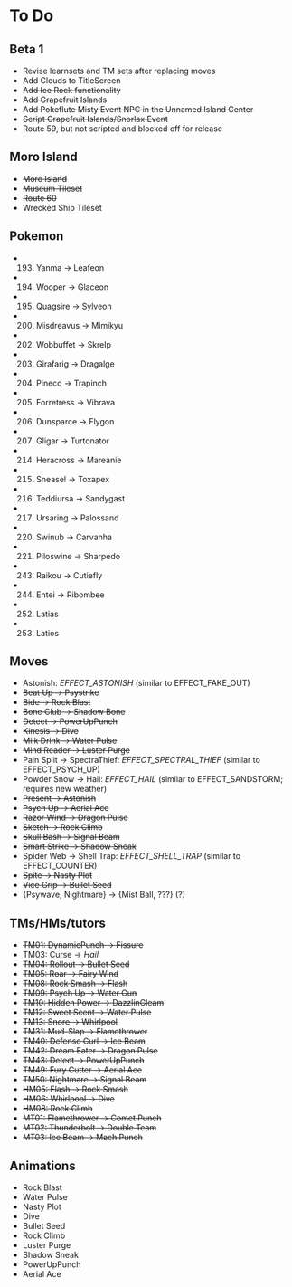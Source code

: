 # To Do


## Beta 1

- Revise learnsets and TM sets after replacing moves
- Add Clouds to TitleScreen
- ~~Add Ice Rock functionality~~
- ~~Add Grapefruit Islands~~
- ~~Add Pokeflute Misty Event NPC in the Unnamed Island Center~~
- ~~Script Grapefruit Islands/Snorlax Event~~
- ~~Route 59, but not scripted and blocked off for release~~


## Moro Island

- ~~Moro Island~~
- ~~Museum Tileset~~
- ~~Route 60~~
- Wrecked Ship Tileset


## Pokemon

- 193. Yanma -> Leafeon
- 194. Wooper -> Glaceon
- 195. Quagsire -> Sylveon
- 200. Misdreavus -> Mimikyu
- 202. Wobbuffet -> Skrelp
- 203. Girafarig -> Dragalge
- 204. Pineco -> Trapinch
- 205. Forretress -> Vibrava
- 206. Dunsparce -> Flygon
- 207. Gligar -> Turtonator
- 214. Heracross -> Mareanie
- 215. Sneasel -> Toxapex
- 216. Teddiursa -> Sandygast
- 217. Ursaring -> Palossand
- 220. Swinub -> Carvanha
- 221. Piloswine -> Sharpedo
- 243. Raikou -> Cutiefly
- 244. Entei -> Ribombee
- 252. Latias
- 253. Latios


## Moves

- Astonish: *EFFECT_ASTONISH* (similar to EFFECT_FAKE_OUT)
- ~~Beat Up -> Psystrike~~
- ~~Bide -> Rock Blast~~
- ~~Bone Club -> Shadow Bone~~
- ~~Detect -> PowerUpPunch~~
- ~~Kinesis -> Dive~~
- ~~Milk Drink -> Water Pulse~~
- ~~Mind Reader -> Luster Purge~~
- Pain Split -> SpectraThief: *EFFECT_SPECTRAL_THIEF* (similar to EFFECT_PSYCH_UP)
- Powder Snow -> Hail: *EFFECT_HAIL* (similar to EFFECT_SANDSTORM; requires new weather)
- ~~Present -> Astonish~~
- ~~Psych Up -> Aerial Ace~~
- ~~Razor Wind -> Dragon Pulse~~
- ~~Sketch -> Rock Climb~~
- ~~Skull Bash -> Signal Beam~~
- ~~Smart Strike -> Shadow Sneak~~
- Spider Web -> Shell Trap: *EFFECT_SHELL_TRAP* (similar to EFFECT_COUNTER)
- ~~Spite -> Nasty Plot~~
- ~~Vice Grip -> Bullet Seed~~
- {Psywave, Nightmare} -> {Mist Ball, ???} (?)


## TMs/HMs/tutors

- ~~TM01: DynamicPunch -> Fissure~~
- TM03: Curse -> *Hail*
- ~~TM04: Rollout -> Bullet Seed~~
- ~~TM05: Roar -> Fairy Wind~~
- ~~TM08: Rock Smash -> Flash~~
- ~~TM09: Psych Up -> Water Gun~~
- ~~TM10: Hidden Power -> DazzlinGleam~~
- ~~TM12: Sweet Scent -> Water Pulse~~
- ~~TM13: Snore -> Whirlpool~~
- ~~TM31: Mud-Slap -> Flamethrower~~
- ~~TM40: Defense Curl -> Ice Beam~~
- ~~TM42: Dream Eater -> Dragon Pulse~~
- ~~TM43: Detect -> PowerUpPunch~~
- ~~TM49: Fury Cutter -> Aerial Ace~~
- ~~TM50: Nightmare -> Signal Beam~~
- ~~HM05: Flash -> Rock Smash~~
- ~~HM06: Whirlpool -> Dive~~
- ~~HM08: Rock Climb~~
- ~~MT01: Flamethrower -> Comet Punch~~
- ~~MT02: Thunderbolt -> Double Team~~
- ~~MT03: Ice Beam -> Mach Punch~~


## Animations

- Rock Blast
- Water Pulse
- Nasty Plot
- Dive
- Bullet Seed
- Rock Climb
- Luster Purge
- Shadow Sneak
- PowerUpPunch
- Aerial Ace